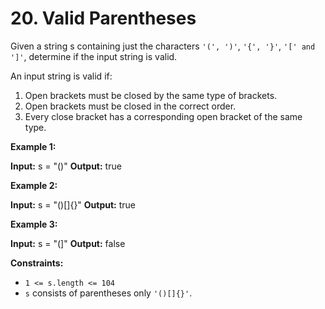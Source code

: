 # 20. Valid Parentheses

Given a string s containing just the characters ```'(', ')'```, ```'{', '}'```, ```'[' and ']'```, determine if the input string is valid.

An input string is valid if:

1. Open brackets must be closed by the same type of brackets.
2. Open brackets must be closed in the correct order.
3. Every close bracket has a corresponding open bracket of the same type.
 

**Example 1:**

**Input:** s = "()"
**Output:** true

**Example 2:**

**Input:** s = "()[]{}"
**Output:** true

**Example 3:**

**Input:** s = "(]"
**Output:** false
 
**Constraints:**

* ```1 <= s.length <= 104```
* ```s``` consists of parentheses only ```'()[]{}'```.